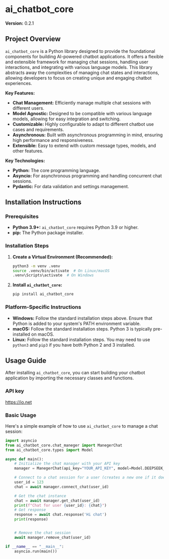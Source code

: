 # ai_chatbot_core

**Version:** 0.2.1

## Project Overview

`ai_chatbot_core` is a Python library designed to provide the foundational components for building AI-powered chatbot applications. It offers a flexible and extensible framework for managing chat sessions, handling user interactions, and integrating with various language models. This library abstracts away the complexities of managing chat states and interactions, allowing developers to focus on creating unique and engaging chatbot experiences.

**Key Features:**

*   **Chat Management:** Efficiently manage multiple chat sessions with different users.
*   **Model Agnostic:** Designed to be compatible with various language models, allowing for easy integration and switching.
*   **Customizable:** Highly configurable to adapt to different chatbot use cases and requirements.
*   **Asynchronous:** Built with asynchronous programming in mind, ensuring high performance and responsiveness.
*   **Extensible:** Easy to extend with custom message types, models, and other features.

**Key Technologies:**

*   **Python:** The core programming language.
*   **Asyncio:** For asynchronous programming and handling concurrent chat sessions.
*   **Pydantic:** For data validation and settings management.

## Installation Instructions

### Prerequisites

*   **Python 3.9+:** `ai_chatbot_core` requires Python 3.9 or higher.
*   **pip:** The Python package installer.

### Installation Steps

1.  **Create a Virtual Environment (Recommended):**

    ```bash
    python3 -m venv .venv
    source .venv/bin/activate  # On Linux/macOS
    .venv\Scripts\activate  # On Windows
    ```

2.  **Install `ai_chatbot_core`:**

    ```bash
    pip install ai_chatbot_core
    ```

### Platform-Specific Instructions

*   **Windows:** Follow the standard installation steps above. Ensure that Python is added to your system's PATH environment variable.
*   **macOS:** Follow the standard installation steps. Python 3 is typically pre-installed on macOS.
*   **Linux:** Follow the standard installation steps. You may need to use `python3` and `pip3` if you have both Python 2 and 3 installed.

## Usage Guide

After installing `ai_chatbot_core`, you can start building your chatbot application by importing the necessary classes and functions.

### API key
https://io.net

### Basic Usage

Here's a simple example of how to use `ai_chatbot_core` to manage a chat session:

```python
import asyncio
from ai_chatbot_core.chat_maneger import ManegerChat
from ai_chatbot_core.types import Model

async def main():
    # Initialize the chat manager with your API key
    manager = ManegerChat(api_key="YOUR_API_KEY", model=Model.DEEPSEEK_R1, start_message="Hello, I'm your assistant.")

    # Connect to a chat session for a user (creates a new one if it doesn't exist)
    user_id = 123
    chat = await manager.connect_chat(user_id)

    # Get the chat instance
    chat = await manager.get_chat(user_id)
    print(f"Chat for user {user_id}: {chat}")
    # Get response 
    response = await chat.response('Hi chat')
    print(response)


    # Remove the chat session
    await manager.remove_chat(user_id)

if __name__ == "__main__":
    asyncio.run(main())
